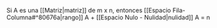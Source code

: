 Si A es una [[Matriz|matriz]] de m x n, entonces [[Espacio Fila-Columna#^80676a|rango]] A + [[Espacio Nulo - Nulidad|nulidad]] A = n